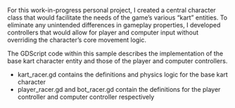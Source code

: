 For this work-in-progress personal project, I created a central character class that would facilitate the needs of the game’s various “kart” entities. To eliminate any unintended differences in gameplay properties, I developed controllers that would allow for player and computer input without overriding the character’s core movement logic.

The GDScript code within this sample describes the implementation of the base kart character entity and those of the player and computer controllers. 
- kart_racer.gd contains the definitions and physics logic for the base kart character 
- player_racer.gd and bot_racer.gd contain the definitions for the player controller and computer controller respectively